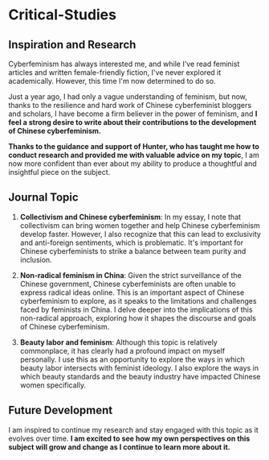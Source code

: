 # Critical-Studies
## Inspiration and Research

Cyberfeminism has always interested me, and while I've read feminist articles and written female-friendly fiction, I've never explored it academically. However, this time I'm now determined to do so. 

Just a year ago, I had only a vague understanding of feminism, but now, thanks to the resilience and hard work of Chinese cyberfeminist bloggers and scholars, I have become a firm believer in the power of feminism, and **I feel a strong desire to write about their contributions to the development of Chinese cyberfeminism.**

**Thanks to the guidance and support of Hunter, who has taught me how to conduct research and provided me with valuable advice on my topic**, I am now more confident than ever about my ability to produce a thoughtful and insightful piece on the subject.



## Journal Topic

1. **Collectivism and Chinese cyberfeminism**: In my essay, I note that collectivism can bring women together and help Chinese cyberfeminism develop faster. However, I also recognize that this can lead to exclusivity and anti-foreign sentiments, which is problematic. It's important for Chinese cyberfeminists to strike a balance between team purity and inclusion. 

2. **Non-radical feminism in China**: Given the strict surveillance of the Chinese government, Chinese cyberfeminists are often unable to express radical ideas online. This is an important aspect of Chinese cyberfeminism to explore, as it speaks to the limitations and challenges faced by feminists in China. I delve deeper into the implications of this non-radical approach, exploring how it shapes the discourse and goals of Chinese cyberfeminism.

3. **Beauty labor and feminism**: Although this topic is relatively commonplace, it has clearly had a profound impact on myself personally. I use this as an opportunity to explore the ways in which beauty labor intersects with feminist ideology. I also explore the ways in which beauty standards and the beauty industry have impacted Chinese women specifically.

## Future Development

I am inspired to continue my research and stay engaged with this topic as it evolves over time. **I am excited to see how my own perspectives on this subject will grow and change as I continue to learn more about it.**
